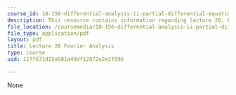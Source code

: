 ```yaml
---
course_id: 18-156-differential-analysis-ii-partial-differential-equations-and-fourier-analysis-spring-2016
description: This resource contains information regarding lecture 20, Fourier analysis.
file_location: /coursemedia/18-156-differential-analysis-ii-partial-differential-equations-and-fourier-analysis-spring-2016/11ff671d15a581a49df12872e2e2f096_MIT18_156S16_lec20.pdf
file_type: application/pdf
layout: pdf
title: Lecture 20 Fourier Analysis
type: course
uid: 11ff671d15a581a49df12872e2e2f096

---
```

None